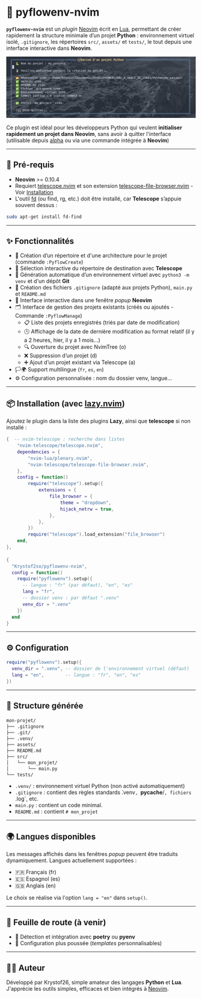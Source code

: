 # 🐍 pyflowenv-nvim

**`pyflowenv-nvim`** est un *plugin* [Neovim](https://neovim.io/) écrit en [Lua](https://www.lua.org/), permettant de créer rapidement la structure minimale d’un projet **Python** : environnement virtuel isolé, `.gitignore`, les répertoires `src/`, `assets/` et `tests/`, le tout depuis une interface interactive dans **Neovim**.

![demo](./assets/screenshot.png)

Ce plugin est idéal pour les développeurs Python qui veulent **initialiser rapidement un projet dans Neovim**, sans avoir à quitter l'interface (utilisable depuis [alpha](https://github.com/goolord/alpha-nvim) ou via une commande intégrée à **Neovim**)

---

## 🔗 Pré-requis

- **Neovim** >= 0.10.4
- Requiert [telescope.nvim](https://github.com/nvim-telescope/telescope.nvim) et son extension [telescope-file-browser.nvim](https://github.com/nvim-telescope/telescope-file-browser.nvim) - Voir [Installation](https://github.com/Krystof2so/pyflowenv-nvim?tab=readme-ov-file#-installation-with-lazynvim)
- L'outil [fd](https://github.com/sharkdp/fd) (ou find, rg, etc.) doit être installé, car **Telescope** s’appuie souvent dessus :
```bash
sudo apt-get install fd-find
```

---


## ✨ Fonctionnalités

- 📁 Création d’un répertoire et d'une architecture pour le projet (commande `:PyflowCreate`)
- 📂 Sélection interactive du répertoire de destination avec **Telescope**
- 🐍 Génération automatique d’un environnement virtuel avec `python3 -m venv` et d'un dépôt **Git**
- 🧾 Création des fichiers `.gitignore` (adapté aux projets Python), `main.py` et `README.md`
- 💬 Interface interactive dans une fenêtre *popup* **Neovim**
- 🗂️ Interface de gestion des projets existants (créés ou ajoutés - Commande `:PyflowManage`)
    - 📋 Liste des projets enregistrés (triés par date de modification)
    - 🕓 Affichage de la date de dernière modification au format relatif (il y a 2 heures, hier, il y a 1 mois...)
    - 🔍 Ouverture du projet avec NvimTree (o)
    - ❌ Suppression d’un projet (d)
    - ➕ Ajout d’un projet existant via Telescope (a)
- 🏳️‍🌍 Support multilingue (`fr`, `es`, `en`)
- ⚙️ Configuration personnalisée : nom du dossier venv, langue...

---

## 📦 Installation (avec [lazy.nvim](https://github.com/folke/lazy.nvim))

Ajoutez le plugin dans la liste des plugins **Lazy**, ainsi que **telescope** si non installé :

```lua
{  -- nvim-telescope : recherche dans listes
    "nvim-telescope/telescope.nvim",
    dependencies = {
        "nvim-lua/plenary.nvim",
        "nvim-telescope/telescope-file-browser.nvim",
    },
    config = function()
        require("telescope").setup({
            extensions = {
                file_browser = {
                    theme = "dropdown",
                    hijack_netrw = true,
                },
            },
        })
        require("telescope").load_extension("file_browser")
    end,
},   

{
  "Krystof2so/pyflowenv-nvim",
  config = function()
    require("pyflowenv").setup({
      -- langue : "fr" (par défaut), "en", "es"
      lang = "fr",
      -- dossier venv : par défaut ".venv"
      venv_dir = ".venv"
    })
  end
}
```
---

## ⚙️ Configuration

```lua
require("pyflowenv").setup({
  venv_dir = ".venv", -- dossier de l'environnement virtuel (défaut)
  lang = "en",        -- langue : "fr", "en", "es"
})
```
---

## 📂 Structure générée

```
mon-projet/
├── .gitignore
├── .git/
├── .venv/
├── assets/
├── README.md
├── src/
│   └── mon_projet/
│       └── main.py
└── tests/
```

- `.venv/` : environnement virtuel Python (non activé automatiquement)
- `.gitignore` : contient des règles standards ̀.venv`, `__pycache__/`, fichiers `.log`, etc.
- `main.py` : contient un code minimal.
- `README.md` : contient `# mon_projet`

---

## 🌍 Langues disponibles

Les messages affichés dans les fenêtres *popup* peuvent être traduits dynamiquement.
Langues actuellement supportées :

- 🇫🇷 Français (fr)
- 🇪🇸 Espagnol (es)
- 🇬🇧 Anglais (en)

Le choix se réalise via l'option `lang = "en"` dans `setup()`.

---

## 🔭 Feuille de route (à venir)

- 🧪 Détection et intégration avec **poetry** ou **pyenv**
- 🔧 Configuration plus poussée (*templates* personnalisables)

---

## 👨‍💻 Auteur

Développé par Krystof26, simple amateur des langages **Python** et **Lua**. J'apprécie les outils simples, efficaces et bien intégrés à [Neovim](https://neovim.io/).


